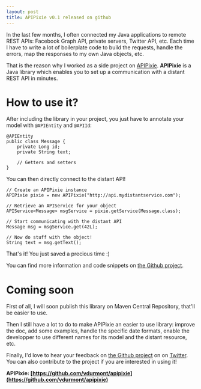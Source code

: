 ```yaml
---
layout: post
title: APIPixie v0.1 released on github
---
```


In the last few months, I often connected my Java applications to remote REST APIs: Facebook Graph API, private servers, Twitter API, etc. Each time I have to write a lot of boilerplate code to build the requests, handle the errors, map the responses to my own Java objects, etc.

That is the reason why I worked as a side project on [APIPixie](https://github.com/vdurmont/apipixie). **APIPixie** is a Java library which enables you to set up a communication with a distant REST API in minutes.

<!--more-->

# How to use it?

After including the library in your project, you just have to annotate your model with `@APIEntity` and `@APIId`:

	@APIEntity
	public class Message {
		private Long id;
		private String text;
	 
		// Getters and setters
	}

You can then directly connect to the distant API!

	// Create an APIPixie instance
	APIPixie pixie = new APIPixie("http://api.mydistantservice.com");
	 
	// Retrieve an APIService for your object
	APIService<Message> msgService = pixie.getService(Message.class);
	 
	// Start communicating with the distant API
	Message msg = msgService.get(42L);
	 
	// Now do stuff with the object!
	String text = msg.getText();

That's it! You just saved a precious time :)

You can find more information and code snippets on [the Github project](https://github.com/vdurmont/apipixie).

# Coming soon

First of all, I will soon publish this library on Maven Central Repository, that'll be easier to use.

Then I still have a lot to do to make APIPixie an easier to use library: improve the doc, add some examples, handle the specific date formats, enable the developper to use different names for its model and the distant resource, etc.

Finally, I'd love to hear your feedback on [the Github project](https://github.com/vdurmont/apipixie) on on [Twitter](http://twitter.com/Dvins). You can also contribute to the project if you are interested in using it!

**APIPixie: [https://github.com/vdurmont/apipixie](https://github.com/vdurmont/apipixie)**